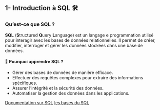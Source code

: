 ## 1- Introduction à SQL 🛠️<br>

### Qu’est-ce que SQL ?

 **SQL** (**S**tructured **Q**uery **L**anguage) est un langage e programmation utilisé pour interagir avec les bases de données relationnelles. Il permet de créer, modifier, interroger et gérer les données stockées dans une base de données.

#### 📌 Pourquoi apprendre SQL ?<br>

* Gérer des bases de données de manière efficace.
* Effectuer des requêtes complexes pour extraire des informations spécifiques.
* Assurer l’intégrité et la sécurité des données.
* Automatiser la gestion des données dans les applications.

[Documentation sur SQL](https://fr.khanacademy.org/computing/computer-programming/sql-documentation)
[les bases du SQL](https://fr.khanacademy.org/computing/computer-programming/sql)